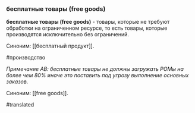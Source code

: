 ### бесплатные товары (free goods)

**бесплатные товары (free goods)** - товары, которые не требуют обработки на ограниченном ресурсе, то есть товары, которые производятся исключительно без ограничений.

Синоним: [[бесплатный продукт]].

#производство

*Примечание АВ: бесплатные товары не должны загружать РОМы на более чем 80% иначе это поставить под угрозу выполнение основных заказов.*

Синоним: [[free goods]].

#translated
